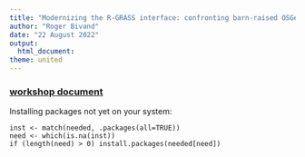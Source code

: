 ```yaml
---
title: "Modernizing the R-GRASS interface: confronting barn-raised OSGeo libraries and the evolving R.*spatial package ecosystem"
author: "Roger Bivand"
date: "22 August 2022"
output: 
  html_document:
theme: united
---
```


### [workshop document](https://rsbivand.github.io/foss4g_2022/modernizing_220822.html)


Installing packages not yet on your system:

```
inst <- match(needed, .packages(all=TRUE))
need <- which(is.na(inst))
if (length(need) > 0) install.packages(needed[need])
```
